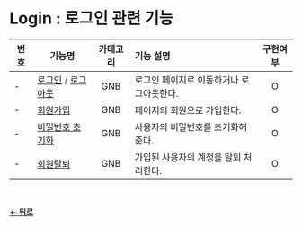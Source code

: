 # Login : 로그인 관련 기능

|  번호 | 기능명 | 카테고리 | 기능 설명 | 구현여부 |
| ----- | ----- | :------: | :-------- | :----: |
| - | [로그인](/docs/GNB/Login.md) / [로그아웃](/docs/GNB/Logout.md) | GNB | 로그인 페이지로 이동하거나 로그아웃한다. | O |
| - | [회원가입](/docs/GNB/SignUp.md)          | GNB | 페이지의 회원으로 가입한다.        | O |
| - | [비밀번호 초기화](/docs/GNB/ResetPw.md)  | GNB | 사용자의 비밀번호를 초기화해준다.         | O |
| - | [회원탈퇴](/docs/GNB/Recession.md)     | GNB | 가입된 사용자의 계정을 탈퇴 처리한다.      | O |

</br>

[**← 뒤로**](/readme.md)